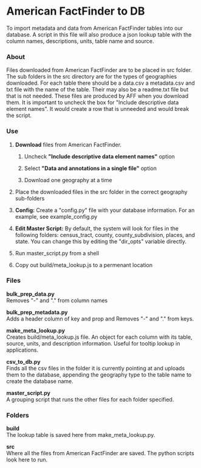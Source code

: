 # American FactFinder to DB

To import metadata and data from American FactFinder tables into our database.  A script in this file will also produce a json lookup table with the column names, descriptions, units, table name and source.

### About
Files downloaded from American FactFinder are to be placed in src folder.  The sub folders in the src directory are for the types of geographies downloaded. For each table there should be a data.csv a metadata.csv and txt file with the name of the table. Their may also be a readme.txt file but that is not needed.  These files are produced by AFF when you download them.  It is important to uncheck the box for "Include descriptive data element names".  It would create a row that is unneeded and would break the script.

### Use

1. **Download** files from American FactFinder.

	1. Uncheck  **"Include descriptive data element names"** option

	2. Select **"Data and annotations in a single file"** option

	3. Download one geography at a time  


2. Place the downloaded files in the src folder in the correct geography sub-folders  

3. **Config:** Create a "config.py" file with your database information. For an example, see example_config.py

4. **Edit Master Script:** By default, the system will look for files in the following folders: census_tract, county, county_subdivision, places, and state. You can change this by editing the "dir_opts" variable directly.

5. Run master_script.py from a shell

6. Copy out build/meta_lookup.js to a permenant location


### Files

**bulk_prep_data.py**  
Removes "-" and "." from column names

**bulk_prep_metadata.py**  
Adds a header column of key and prop and Removes "-" and "." from keys.

**make_meta_lookup.py**  
Creates build/meta_lookup.js file.  An object for each column with its table, source, units, and description information. Useful for tooltip lookup in applications.

**csv_to_db.py**  
Finds all the csv files in the folder it is currently pointing at and uploads them to the database, appending the geography type to the table name to create the database name.

**master_script.py**  
A grouping script that runs the other files for each folder specified.


### Folders
**build**  
The lookup table is saved here from make_meta_lookup.py.

**src**  
Where all the files from American FactFinder are saved.  The python scripts look here to run.